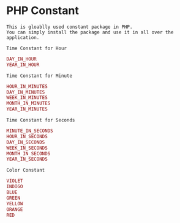 # PHP Constant

```
This is gloablly used constant package in PHP.
You can simply install the package and use it in all over the application.
```


``
Time Constant for Hour
``

```php 
DAY_IN_HOUR
YEAR_IN_HOUR
```

``
Time Constant for Minute
``

```php 
HOUR_IN_MINUTES
DAY_IN_MINUTES
WEEK_IN_MINUTES
MONTH_IN_MINUTES
YEAR_IN_MINUTES
```

``
Time Constant for Seconds
``

```php 
MINUTE_IN_SECONDS
HOUR_IN_SECONDS
DAY_IN_SECONDS
WEEK_IN_SECONDS
MONTH_IN_SECONDS
YEAR_IN_SECONDS
```


``
Color Constant
``

```php 
VIOLET
INDIGO
BLUE
GREEN
YELLOW
ORANGE
RED
```

